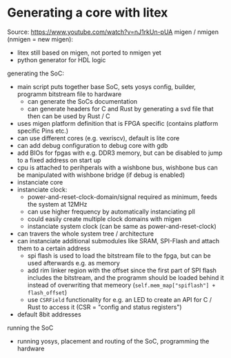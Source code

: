 # Generating a core with litex

Source: <https://www.youtube.com/watch?v=nJ1rkUn-pUA>
migen / nmigen (nmigen = new migen):
- litex still based on migen, not ported to nmigen yet
- python generator for HDL logic

generating the SoC:
- main script puts together base SoC, sets yosys config, builder, programm bitstream file to hardware
  - can generate the SoCs documentation
  - can generate headers for C and Rust by generating a svd file that then can be used by Rust / C
- uses migen platform definition that is FPGA specific (contains platform specific Pins etc.)
- can use different cores (e.g. vexriscv), default is lite core
- can add debug configuration to debug core with gdb
- add BIOs for fpgas with e.g. DDR3 memory, but can be disabled to jump to a fixed address on start up
- cpu is attached to perihperals with a wishbone bus, wishbone bus can be manipulated with wishbone bridge (if debug is enabled)
- instanciate core
- instanciate clock:
  - power-and-reset-clock-domain/signal required as minimum, feeds the system at 12MHz
  - can use higher frequency by automatically instanciating pll
  - could easily create multiple clock domains with migen
  - instanciate system clock (can be same as power-and-reset-clock)
- can travers the whole system tree / architecture
- can instanciate additional submodules like SRAM, SPI-Flash and attach them to a certain address
  - spi flash is used to load the bitstream file to the fpga, but can be used afterwards e.g. as memory
  - add rim linker region with the offset since the first part of SPI flash includes the bitstream, and the programm should be loaded behind it instead of overwriting that memeory (`self.mem_map["spiflash"] + flash_offset`)
  - use `CSRField` functionality for e.g. an LED to create an API for C / Rust to access it (CSR = "config and status registers")
- default 8bit addresses
  
running the SoC
- running yosys, placement and routing of the SoC, programming the hardware

